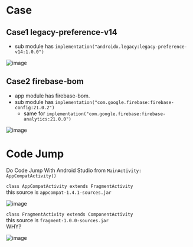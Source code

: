 # Case
## Case1 legacy-preference-v14
- sub module has `implementation("androidx.legacy:legacy-preference-v14:1.0.0")`

![image](https://user-images.githubusercontent.com/9250063/168795752-3f10dae9-dedd-43aa-a5d2-07082112289c.png)

## Case2 firebase-bom
- app module has firebase-bom.
- sub module has `implementation("com.google.firebase:firebase-config:21.0.2")`
  - same for `implementation("com.google.firebase:firebase-analytics:21.0.0")`

![image](https://user-images.githubusercontent.com/9250063/168795710-916472f1-31dc-4eb6-8d82-b3a6e1396f9a.png)

# Code Jump
Do Code Jump With Android Studio from `MainActivity: AppCompatActivity()`

`class AppCompatActivity extends FragmentActivity`  
this source is `appcompat-1.4.1-sources.jar`  

![image](https://user-images.githubusercontent.com/9250063/168796001-b3b18e05-ec74-4e56-b748-7ab2aa7abba9.png)

`class FragmentActivity extends ComponentActivity`  
this source is `fragment-1.0.0-sources.jar`  
WHY?

![image](https://user-images.githubusercontent.com/9250063/168796246-e72359ff-14e3-44aa-ba3d-84d504a0820d.png)
